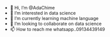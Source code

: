 - 👋 Hi, I’m @AdaChime
- 👀 I’m interested in data science
- 🌱 I’m currently learning machine language
- 💞️ I’m looking to collaborate on data science
- 📫 How to reach me whatsapp..09134439149

<!---
AdaChime/AdaChime is a ✨ special ✨ repository because its `README.md` (this file) appears on your GitHub profile.
You can click the Preview link to take a look at your changes.
--->
